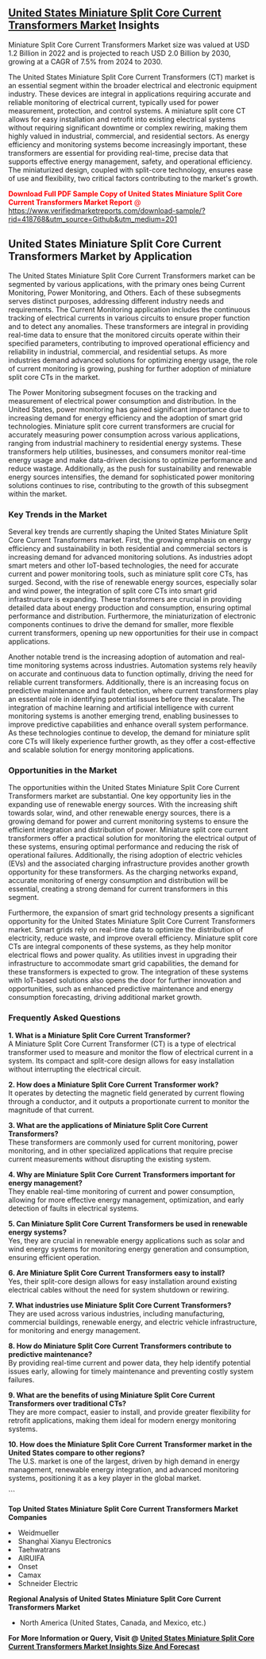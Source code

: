 <h2><a href="https://www.verifiedmarketreports.com/download-sample/?rid=418768&amp;utm_source=Github&amp;utm_medium=201" target="_blank">United States Miniature Split Core Current Transformers Market</a> Insights</h2><p>Miniature Split Core Current Transformers Market size was valued at USD 1.2 Billion in 2022 and is projected to reach USD 2.0 Billion by 2030, growing at a CAGR of 7.5% from 2024 to 2030.</p><p><p>The United States Miniature Split Core Current Transformers (CT) market is an essential segment within the broader electrical and electronic equipment industry. These devices are integral in applications requiring accurate and reliable monitoring of electrical current, typically used for power measurement, protection, and control systems. A miniature split core CT allows for easy installation and retrofit into existing electrical systems without requiring significant downtime or complex rewiring, making them highly valued in industrial, commercial, and residential sectors. As energy efficiency and monitoring systems become increasingly important, these transformers are essential for providing real-time, precise data that supports effective energy management, safety, and operational efficiency. The miniaturized design, coupled with split-core technology, ensures ease of use and flexibility, two critical factors contributing to the market's growth. <p><span class=""><span style="color: #ff0000;"><strong>Download Full PDF Sample Copy of United States Miniature Split Core Current Transformers Market Report</strong> @ </span><a href="https://www.verifiedmarketreports.com/download-sample/?rid=418768&amp;utm_source=Github&amp;utm_medium=201" target="_blank">https://www.verifiedmarketreports.com/download-sample/?rid=418768&amp;utm_source=Github&amp;utm_medium=201</a></span></p></p><h2>United States Miniature Split Core Current Transformers Market by Application</h2><p>The United States Miniature Split Core Current Transformers market can be segmented by various applications, with the primary ones being Current Monitoring, Power Monitoring, and Others. Each of these subsegments serves distinct purposes, addressing different industry needs and requirements. The Current Monitoring application includes the continuous tracking of electrical currents in various circuits to ensure proper function and to detect any anomalies. These transformers are integral in providing real-time data to ensure that the monitored circuits operate within their specified parameters, contributing to improved operational efficiency and reliability in industrial, commercial, and residential setups. As more industries demand advanced solutions for optimizing energy usage, the role of current monitoring is growing, pushing for further adoption of miniature split core CTs in the market.</p><p>The Power Monitoring subsegment focuses on the tracking and measurement of electrical power consumption and distribution. In the United States, power monitoring has gained significant importance due to increasing demand for energy efficiency and the adoption of smart grid technologies. Miniature split core current transformers are crucial for accurately measuring power consumption across various applications, ranging from industrial machinery to residential energy systems. These transformers help utilities, businesses, and consumers monitor real-time energy usage and make data-driven decisions to optimize performance and reduce wastage. Additionally, as the push for sustainability and renewable energy sources intensifies, the demand for sophisticated power monitoring solutions continues to rise, contributing to the growth of this subsegment within the market.</p><h3>Key Trends in the Market</h3><p>Several key trends are currently shaping the United States Miniature Split Core Current Transformers market. First, the growing emphasis on energy efficiency and sustainability in both residential and commercial sectors is increasing demand for advanced monitoring solutions. As industries adopt smart meters and other IoT-based technologies, the need for accurate current and power monitoring tools, such as miniature split core CTs, has surged. Second, with the rise of renewable energy sources, especially solar and wind power, the integration of split core CTs into smart grid infrastructure is expanding. These transformers are crucial in providing detailed data about energy production and consumption, ensuring optimal performance and distribution. Furthermore, the miniaturization of electronic components continues to drive the demand for smaller, more flexible current transformers, opening up new opportunities for their use in compact applications.</p><p>Another notable trend is the increasing adoption of automation and real-time monitoring systems across industries. Automation systems rely heavily on accurate and continuous data to function optimally, driving the need for reliable current transformers. Additionally, there is an increasing focus on predictive maintenance and fault detection, where current transformers play an essential role in identifying potential issues before they escalate. The integration of machine learning and artificial intelligence with current monitoring systems is another emerging trend, enabling businesses to improve predictive capabilities and enhance overall system performance. As these technologies continue to develop, the demand for miniature split core CTs will likely experience further growth, as they offer a cost-effective and scalable solution for energy monitoring applications.</p><h3>Opportunities in the Market</h3><p>The opportunities within the United States Miniature Split Core Current Transformers market are substantial. One key opportunity lies in the expanding use of renewable energy sources. With the increasing shift towards solar, wind, and other renewable energy sources, there is a growing demand for power and current monitoring systems to ensure the efficient integration and distribution of power. Miniature split core current transformers offer a practical solution for monitoring the electrical output of these systems, ensuring optimal performance and reducing the risk of operational failures. Additionally, the rising adoption of electric vehicles (EVs) and the associated charging infrastructure provides another growth opportunity for these transformers. As the charging networks expand, accurate monitoring of energy consumption and distribution will be essential, creating a strong demand for current transformers in this segment.</p><p>Furthermore, the expansion of smart grid technology presents a significant opportunity for the United States Miniature Split Core Current Transformers market. Smart grids rely on real-time data to optimize the distribution of electricity, reduce waste, and improve overall efficiency. Miniature split core CTs are integral components of these systems, as they help monitor electrical flows and power quality. As utilities invest in upgrading their infrastructure to accommodate smart grid capabilities, the demand for these transformers is expected to grow. The integration of these systems with IoT-based solutions also opens the door for further innovation and opportunities, such as enhanced predictive maintenance and energy consumption forecasting, driving additional market growth.</p><h3>Frequently Asked Questions</h3><p><strong>1. What is a Miniature Split Core Current Transformer?</strong><br> A Miniature Split Core Current Transformer (CT) is a type of electrical transformer used to measure and monitor the flow of electrical current in a system. Its compact and split-core design allows for easy installation without interrupting the electrical circuit.</p><p><strong>2. How does a Miniature Split Core Current Transformer work?</strong><br> It operates by detecting the magnetic field generated by current flowing through a conductor, and it outputs a proportionate current to monitor the magnitude of that current.</p><p><strong>3. What are the applications of Miniature Split Core Current Transformers?</strong><br> These transformers are commonly used for current monitoring, power monitoring, and in other specialized applications that require precise current measurements without disrupting the existing system.</p><p><strong>4. Why are Miniature Split Core Current Transformers important for energy management?</strong><br> They enable real-time monitoring of current and power consumption, allowing for more effective energy management, optimization, and early detection of faults in electrical systems.</p><p><strong>5. Can Miniature Split Core Current Transformers be used in renewable energy systems?</strong><br> Yes, they are crucial in renewable energy applications such as solar and wind energy systems for monitoring energy generation and consumption, ensuring efficient operation.</p><p><strong>6. Are Miniature Split Core Current Transformers easy to install?</strong><br> Yes, their split-core design allows for easy installation around existing electrical cables without the need for system shutdown or rewiring.</p><p><strong>7. What industries use Miniature Split Core Current Transformers?</strong><br> They are used across various industries, including manufacturing, commercial buildings, renewable energy, and electric vehicle infrastructure, for monitoring and energy management.</p><p><strong>8. How do Miniature Split Core Current Transformers contribute to predictive maintenance?</strong><br> By providing real-time current and power data, they help identify potential issues early, allowing for timely maintenance and preventing costly system failures.</p><p><strong>9. What are the benefits of using Miniature Split Core Current Transformers over traditional CTs?</strong><br> They are more compact, easier to install, and provide greater flexibility for retrofit applications, making them ideal for modern energy monitoring systems.</p><p><strong>10. How does the Miniature Split Core Current Transformer market in the United States compare to other regions?</strong><br> The U.S. market is one of the largest, driven by high demand in energy management, renewable energy integration, and advanced monitoring systems, positioning it as a key player in the global market.</p>```</p><p><strong>Top United States Miniature Split Core Current Transformers Market Companies</strong></p><div data-test-id=""><p><li>Weidmueller</li><li> Shanghai Xianyu Electronics</li><li> Taehwatrans</li><li> AIRUIFA</li><li> Onset</li><li> Camax</li><li> Schneider Electric</li></p><div><strong>Regional Analysis of&nbsp;United States Miniature Split Core Current Transformers Market</strong></div><ul><li dir="ltr"><p dir="ltr">North America&nbsp;(United States, Canada, and Mexico, etc.)</p></li></ul><p><strong>For More Information or Query, Visit @&nbsp;</strong><strong><a href="https://www.verifiedmarketreports.com/product/miniature-split-core-current-transformers-market/?utm_source=Github&amp;utm_medium=201" target="_blank">United States Miniature Split Core Current Transformers Market Insights Size And Forecast</a></strong></p></div>
